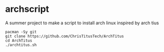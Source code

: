 # archscript
A summer project to make a script to install arch linux inspired by arch tius


`pacman -Sy git` <br>
`git clone https://github.com/ChrisTitusTech/ArchTitus` <br>
`cd ArchTitus` <br>
`./archtitus.sh`
